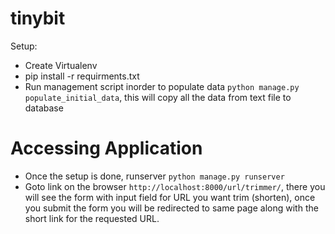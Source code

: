 tinybit
=======
Setup: 
* Create Virtualenv
* pip install -r requirments.txt
* Run management script inorder to populate data ```python manage.py populate_initial_data```, this will copy all the data from text file to database

Accessing Application
=====================
* Once the setup is done, runserver ```python manage.py runserver```
* Goto link on the browser ```http://localhost:8000/url/trimmer/```, there you will see the form with input field for URL you want trim (shorten), once you submit the form you will be redirected to same page along with the short link for the requested URL.
